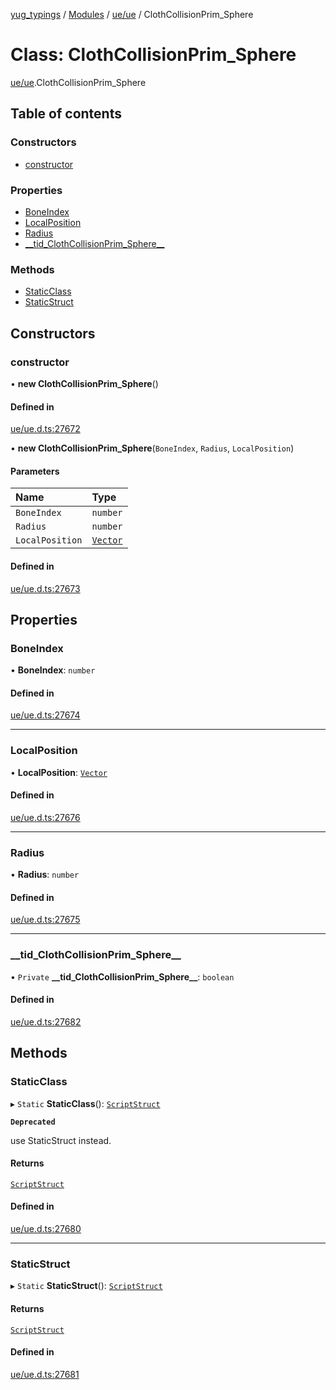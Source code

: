 [yug_typings](../README.md) / [Modules](../modules.md) / [ue/ue](../modules/ue_ue.md) / ClothCollisionPrim\_Sphere

# Class: ClothCollisionPrim\_Sphere

[ue/ue](../modules/ue_ue.md).ClothCollisionPrim_Sphere

## Table of contents

### Constructors

- [constructor](ue_ue.ClothCollisionPrim_Sphere.md#constructor)

### Properties

- [BoneIndex](ue_ue.ClothCollisionPrim_Sphere.md#boneindex)
- [LocalPosition](ue_ue.ClothCollisionPrim_Sphere.md#localposition)
- [Radius](ue_ue.ClothCollisionPrim_Sphere.md#radius)
- [\_\_tid\_ClothCollisionPrim\_Sphere\_\_](ue_ue.ClothCollisionPrim_Sphere.md#__tid_clothcollisionprim_sphere__)

### Methods

- [StaticClass](ue_ue.ClothCollisionPrim_Sphere.md#staticclass)
- [StaticStruct](ue_ue.ClothCollisionPrim_Sphere.md#staticstruct)

## Constructors

### constructor

• **new ClothCollisionPrim_Sphere**()

#### Defined in

[ue/ue.d.ts:27672](https://github.com/YugMetaverse/yug_typings/blob/b7d9b19/ue/ue.d.ts#L27672)

• **new ClothCollisionPrim_Sphere**(`BoneIndex`, `Radius`, `LocalPosition`)

#### Parameters

| Name | Type |
| :------ | :------ |
| `BoneIndex` | `number` |
| `Radius` | `number` |
| `LocalPosition` | [`Vector`](ue_ue_s.Vector.md) |

#### Defined in

[ue/ue.d.ts:27673](https://github.com/YugMetaverse/yug_typings/blob/b7d9b19/ue/ue.d.ts#L27673)

## Properties

### BoneIndex

• **BoneIndex**: `number`

#### Defined in

[ue/ue.d.ts:27674](https://github.com/YugMetaverse/yug_typings/blob/b7d9b19/ue/ue.d.ts#L27674)

___

### LocalPosition

• **LocalPosition**: [`Vector`](ue_ue_s.Vector.md)

#### Defined in

[ue/ue.d.ts:27676](https://github.com/YugMetaverse/yug_typings/blob/b7d9b19/ue/ue.d.ts#L27676)

___

### Radius

• **Radius**: `number`

#### Defined in

[ue/ue.d.ts:27675](https://github.com/YugMetaverse/yug_typings/blob/b7d9b19/ue/ue.d.ts#L27675)

___

### \_\_tid\_ClothCollisionPrim\_Sphere\_\_

• `Private` **\_\_tid\_ClothCollisionPrim\_Sphere\_\_**: `boolean`

#### Defined in

[ue/ue.d.ts:27682](https://github.com/YugMetaverse/yug_typings/blob/b7d9b19/ue/ue.d.ts#L27682)

## Methods

### StaticClass

▸ `Static` **StaticClass**(): [`ScriptStruct`](ue_ue.ScriptStruct.md)

**`Deprecated`**

use StaticStruct instead.

#### Returns

[`ScriptStruct`](ue_ue.ScriptStruct.md)

#### Defined in

[ue/ue.d.ts:27680](https://github.com/YugMetaverse/yug_typings/blob/b7d9b19/ue/ue.d.ts#L27680)

___

### StaticStruct

▸ `Static` **StaticStruct**(): [`ScriptStruct`](ue_ue.ScriptStruct.md)

#### Returns

[`ScriptStruct`](ue_ue.ScriptStruct.md)

#### Defined in

[ue/ue.d.ts:27681](https://github.com/YugMetaverse/yug_typings/blob/b7d9b19/ue/ue.d.ts#L27681)
